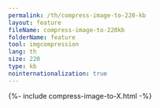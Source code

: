 ```yaml
---
permalink: /th/compress-image-to-220-kb
layout: feature
fileName: compress-image-to-220kb
folderName: feature
tool: imgcompression
lang: th
size: 220
type: kb
nointernationalization: true
---
```

{%- include compress-image-to-X.html -%}       
